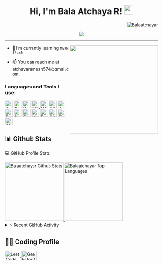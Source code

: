 <h1 align="center">
Hi, I'm Bala Atchaya R!
  <img src="https://media.giphy.com/media/hvRJCLFzcasrR4ia7z/giphy.gif" width="30"></h1>
 <img src="https://komarev.com/ghpvc/?username=Balaatchayar&label=Profile%20Views&color=0e75b6&style=flat" align='right' alt="Balaatchayar" />


<br/>


<p align="center">
  <a href="https://github.com/DenverCoder1/readme-typing-svg"><img src="https://readme-typing-svg.herokuapp.com?lines=Computer+Science+Student;MERN+Stack+Developer;Always%20learning%20new%20things&center=true&width=380&height=45"></a>
</p>
<hr/>


<img  src="./thoughtworks-gif_dribbble.gif" height="290px" align="right" />



- 🌱 I’m currently learning `MERN Stack`
  
- 📫 You can reach me at atchayaramesh574@gmail.com.



<h3 align="left">Languages and Tools I use:</h3>
<p align="left">


<p>
  <img alt="Java" src="https://img.shields.io/badge/Java-007396?style=for-the-badge&logo=java&logoColor=white" height="25px"/>
  <img alt="C" src="https://img.shields.io/badge/C-A8B9CC?style=for-the-badge&logo=c&logoColor=white" height="25px"/>
  <img alt="Python" src="https://img.shields.io/badge/Python-3776AB?style=for-the-badge&logo=python&logoColor=white" height="25px"/>
  <a href="https://github.com/search?q=user%3ADenverCoder1+is%3Arepo+language%3Asql">
    <img alt="SQL" src="https://img.shields.io/badge/SQL%20-%23025E8C.svg?logo=amazon-dynamodb&logoColor=white" height="25px"/>
  </a>
  <img alt="HTML5" src="https://img.shields.io/badge/HTML5-E34F26?style=for-the-badge&logo=html5&logoColor=white" height="25px"/>
  <img alt="CSS3" src="https://img.shields.io/badge/CSS3-1572B6?style=for-the-badge&logo=css3&logoColor=white" height="25px"/>
  <img alt="JavaScript" src="https://img.shields.io/badge/JavaScript-323330?style=for-the-badge&logo=javascript&logoColor=F7DF1E" height="25px"/>
  <img alt="React" src="https://img.shields.io/badge/React-20232A?style=for-the-badge&logo=react&logoColor=61DAFB" height="25px"/>
  <img alt="Node.js" src="https://img.shields.io/badge/-Nodejs-43853d?style=for-the-badge&logo=Node.js&logoColor=white" height="25px"/>
 <img alt="Express.js" src="https://img.shields.io/badge/Express.js-000000?style=for-the-badge&logo=express&logoColor=white" height="25px"/>
  <img alt="MongoDB" src="https://img.shields.io/badge/-MongoDB-13aa52?style=for-the-badge&logo=mongodb&logoColor=white" height="25px"/>
  <img alt="Bootstrap" src="https://img.shields.io/badge/Bootstrap-563D7C?style=for-the-badge&logo=bootstrap&logoColor=white" height="25px"/>
  <img alt="Git" src="https://img.shields.io/badge/-Git-F05032?style=for-the-badge&logo=git&logoColor=white" height="25px"/>
  <a href="#">
    <img alt="Firebase" src="https://img.shields.io/badge/Firebase-%23316192.svg?logo=firebase&logoColor=white" height="25px"/>
  </a>
  <a href="#">
    <img alt="WordPress" src="https://img.shields.io/badge/Wordpress-21759B?logo=wordpress&logoColor=white" height="25px"/>
  </a>
</p>


## 📊 Github Stats



<summary>💻 GitHub Profile Stats</summary>
<br/>
<a href="https://github.com/Balaatchayar/github-readme-stats">
  <img alt="Balaatchayar Github Stats" src="https://github-readme-stats.vercel.app/api?username=Balaatchayar&show_icons=true&count_private=true&theme=react&hide_border=true&bg_color=1F222E&title_color=F85D7F&icon_color=F8D866" height="192px"/>
</a>
<a href="https://github.com/Balaatchayar/github-readme-stats">
  <img alt="Balaatchayar Top Languages" src="https://github-readme-stats.vercel.app/api/top-langs/?username=Balaatchayar&langs_count=8&layout=compact&theme=react&hide_border=true&bg_color=1F222E&title_color=F85D7F&icon_color=F8D866" height="192px"/>
</a>
<br/>
  



<details>
  <summary>⚡ Recent GitHub Activity</summary>
  <br/>

   <a href="https://github.com/Balaatchayar/github-readme-activity-graph"><img alt="Yashita's Activity Graph" src="https://github-readme-activity-graph.vercel.app/graph?username=Balaatchayar&bg_color=1F222E&color=F8D866&line=F85D7F&point=FFFFFF&hide_border=true" /></a>
  <br/>
</details>



## 🙋‍♀️ Coding Profile

<p>
  <a href="https://leetcode.com/Balaatchayar/" target="_blank">
    <img align="center" src="https://assets.leetcode.com/users/leetcode/avatar_1568224780.png" alt="LeetCode" height="30" width="50"/>
  </a>
  <a href="https://auth.geeksforgeeks.org/user/Balaatchayar" target="_blank">
    <img align="center" src="https://media.geeksforgeeks.org/wp-content/uploads/20200716222246/Path-219.png" alt="GeeksforGeeks" height="30" width="50"/>
  </a>
</p>


